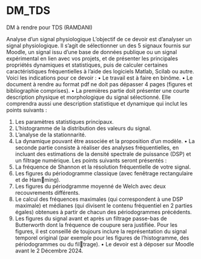 # DM_TDS
DM à rendre pour TDS (RAMDANI)

Analyse d’un signal physiologique
L’objectif de ce devoir est d’analyser un signal physiologique. Il s’agit de sélectionner un
des 5 signaux fournis sur Moodle, un signal issu d’une base de données publique ou un signal
expérimental en lien avec vos projets, et de présenter les principales propriétés dynamiques et
statistiques, puis de calculer certaines caractéristiques fréquentielles à l’aide des logiciels Matlab,
Scilab ou autre.
Voici les indications pour ce devoir :
• Le travail est à faire en binôme.
• Le document à rendre au format pdf ne doit pas dépasser 4 pages (figures et bibliographie
comprises).
• La premières partie doit présenter une courte description physique et morphologique du
signal sélectionné. Elle comprendra aussi une description statistique et dynamique qui
inclut les points suivants :
1. Les paramètres statistiques principaux.
2. L’histogramme de la distribution des valeurs du signal.
3. L’analyse de la stationnarité.
4. La dynamique pouvant être associée et la proposition d’un modèle.
• La seconde partie consiste à réaliser des analyses fréquentielles, en incluant des estimations
de la densité spectrale de puissance (DSP) et un filtrage numérique. Les points suivants
seront présentés :
1. La fréquence de Shannon et la résolution fréquentielle de votre signal.
2. Les figures du périodogramme classique (avec fenêtrage rectangulaire et de Hamming).
3. Les figures du périodgramme moyenné de Welch avec deux recouvrements différents.
4. Le calcul des fréquences maximales (qui correspondent à une DSP maximale) et
médianes (qui divisent le contenu fréquentiel en 2 parties égales) obtenues à partir
de chacun des périodogrammes précédents.
5. Les figures du signal avant et après un filtrage passe-bas de Butterworth dont la
fréquence de coupure sera justifiée.
Pour les figures, il est conseillé de toujours inclure la représentation du signal temporel
original (par exemple pour les figures de l’histogramme, des périodogrammes ou du filtrage).
• Le devoir est à déposer sur Moodle avant le 2 Décembre 2024.
